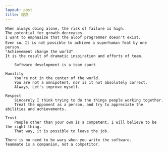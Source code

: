 ```yaml
---
layout: post
title: 理念
---
```


    When always doing alone, the risk of failure is high.
    The potential for growth decreases.
    I want to emphasize that the aloof programmer doesn't exist.
    Even so、It is not possible to achieve a superhuman feat by one person.
    "Achievement change the world"
    It is the result of dramatic inspiration and efforts of team.

        Software development is a team sport
    
    Humility
        You're not in the center of the world.
        You are not a omnipotent, nor is it not absolutely correct.
        Always, Let's improve myself.    
    
    Respect
        Sincerely I think trying to do the things people working together.
        Treat the opponent as a person, and try to appreciate the abilities and achievements.
    
    Trust
        People other than your own is a competent, I will believe to be the right thing.
        That way, it is possible to leave the job.
        
    There is no need to be wary when you write the software.
    Teammate is a companion, not a competitor.
